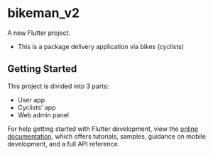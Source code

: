 # bikeman_v2

A new Flutter project.
- This is a package delivery application via bikes (cyclists)

## Getting Started

This project is divided into 3 parts:
* User app[](https://github.com/Gichbuoy/bikeman_users_app)
* Cyclists' app[]()
* Web admin panel[]()

For help getting started with Flutter development, view the
[online documentation](https://docs.flutter.dev/), which offers tutorials,
samples, guidance on mobile development, and a full API reference.
